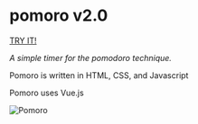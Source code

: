 # pomoro v2.0
[TRY IT!](https://malcolmrjones.github.io/pomoro/)

*A simple timer for the pomodoro technique.*

Pomoro is written in HTML, CSS, and Javascript

Pomoro uses Vue.js

![Pomoro](https://i.imgur.com/LysTZkP.png)



